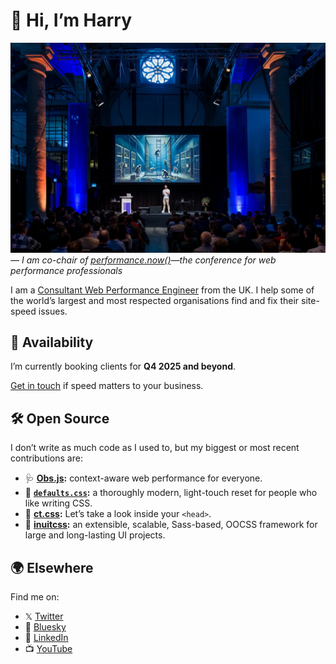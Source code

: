 # 👋 Hi, I’m Harry

![](./perfnow-2024.webp)
_— I am co-chair of [performance.now()](https://perfnow.nl/)—_the_ conference
for web performance
professionals_

I am a [Consultant Web Performance Engineer](https://csswizardry.com/) from the
UK. I help some of the world’s largest and most respected organisations find and
fix their site-speed issues.

## 🚦 Availability

I’m currently booking clients for **Q4 2025 and beyond**.

[Get in touch](https://csswizardry.com/contact/) if speed matters to your
business.

## 🛠️ Open Source

I don’t write as much code as I used to, but my biggest or most recent
contributions are:

* 🩺 **[Obs.js](https://github.com/csswizardry/Obs.js):** context-aware web
  performance for everyone.
* 🧼 **[`defaults.css`](https://github.com/csswizardry/defaults.css):**
  a thoroughly modern, light-touch reset for people who like writing CSS.
* 🧠 **[ct.css](https://github.com/csswizardry/ct):** Let’s take a look inside
  your `<head>`.
* 🧊 **[inuitcss](https://github.com/inuitcss/inuitcss):** an extensible,
  scalable, Sass-based, OOCSS framework for large and long-lasting UI projects.

## 🌍 Elsewhere

Find me on:

* 𝕏 [Twitter](https://twitter.com/csswizardry)
* 🦋 [Bluesky](https://bsky.app/profile/csswizardry.com)
* 💼 [LinkedIn](https://www.linkedin.com/in/csswizardry/)
* 📺 [YouTube](https://www.youtube.com/@csswizardry?sub_confirmation=1)
